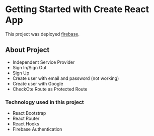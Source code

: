 # Getting Started with Create React App

This project was deployed [firebase](https://moments-c202a.web.app/signin).

## About Project
* Independent Service Provider
* Sign In/Sign Out
* Sign Up
* Create user with email and password (not working)
* Create user with Google
* CheckOte Route as Protected Route


### Technology used in this project

* React Bootstrap
* React Router
* React Hooks
* Firebase Authentication

